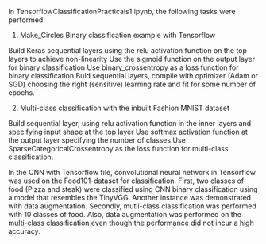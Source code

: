 In TensorflowClassificationPracticals1.ipynb, the following tasks were performed:

1. Make_Circles Binary classification example with Tensorflow
   
  Build Keras sequential layers using the relu activation function on the top layers to achieve non-linearity
  Use the sigmoid function on the output layer for binary classification
  Use binary_crossentropy as a loss function for binary classification
  Buid sequential layers, compile with optimizer (Adam or SGD) choosing the right (sensitive) learning rate and fit for some number of epochs.

2. Multi-class classification with the inbuilt Fashion MNIST dataset
   
  Build sequential layer, using relu activation function in the inner layers and specifying input shape at the top layer
  Use softmax activation function at the output layer specifying the number of classes
  Use SparseCategoricalCrossentropy as the loss function for multi-class classification.

In the CNN with Tensorflow file, convolutional neural network in Tensorflow was used on the Food101-dataset for classification.
First, two classes of food (Pizza and steak) were classified using CNN binary classification using a model that resembles the TinyVGG. 
Another instance was demonstrated with data augmentation.
Secondly, mutli-class classification was performed with 10 classes of food.
Also, data augmentation was performed on the multi-class classification even though the performance did not incur a high accuracy.
